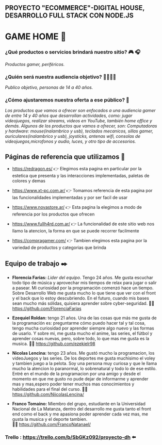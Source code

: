 ## PROYECTO "ECOMMERCE"-DIGITAL HOUSE, DESARROLLO FULL STACK CON NODE.JS

# GAME HOME 🚀

### **¿Qué productos o servicios brindará nuestro sitio?** :video_game: 	:headphones:
  *Productos gamer, periféricos.*


### **¿Quién será nuestra audiencia objetivo?** :family_man_man_boy_boy:
  *Publico objetivo, personas de 14 a 40 años.*


### **¿Cómo ajustaremos nuestra oferta a ese público?** 🤔

*Los productos que vamos a ofrecer son enfocados a una audiencia gamer de entre 14 y 40 años que desarrollan actividades, como: 
jugar videojuegos, realizar streams, videos en YouTube, también home office y demás. Algunos de los productos que vamos a ofrecer, son: 
  Computadoras y hardware: mouse(inalambrico y usb), teclados mecanicos, sillas gamer, auriculares(inalambrico y usb), joysticks, antenas wifi, consolas de videojuegos,microfonos y audio, luces, y otro tipo de accesorios.*
  
  
  

## **Páginas de referencia que utilizamos** :file_folder:

* https://redragon.es/ 👉 Elegimos esta pagina en particular por la estetica que presenta y las interacciones implementadas, paletas de colores y demas

* https://www.xt-pc.com.ar/ 👉 Tomamos referencia de esta pagina por las funcionalidades implementadas y por ser facil de usar

* https://www.novastore.ar/ 👉 Esta pagina la elegimos a modo de referencia por los productos que ofrecen

* https://www.fullh4rd.com.ar/ 👉 La funcionalidad de este sitio web nos llamo la atencion, la forma en que se puede recorrer facilmente

* https://compragamer.com/ 👉 Tambien elegimos esta pagina por la variedad de productos y categorias que brinda

## Equipo de trabajo ✒️

- **Florencia Farias:**
*Lider del equipo*. Tengo 24 años. Me gusta escuchar todo tipo de música y aprovechar mis tiempos de relax para jugar o salir a pasear. Mi curiosidad por la programación comenzó hace un tiempo. Sobre Desarrollo Web me gusta mucho lo que tiene que ver con el front y el back que lo estoy descubriendo. En el futuro, cuando mis bases sean mucho más sólidas, quisiera aprender sobre cyber-seguridad. 
  :man_technologist: https://github.com/FlorenciaFarias


- **Ezequiel Roldan:** 
tengo 21 años. Una de las cosas  que más  me gusta de la programación es: preguntarme cómo puedo hacer tal y tal cosa, tengo mucha curiosidad por aprender siempre  algo nuevo y las formas de usarlo. Y sobre mi, me gusta mucho el anime, las series, el fútbol y aprender cosas nuevas, pero, sobre  todo, lo que mas me gusta es la musica. 
 :man_technologist: https://github.com/ezekielr98


- **Nicolas Lencina:** tengo 23 años. Me gustó mucho la programacion, los videoJuegos y las series. De los deportes me gusta muchisimo el voley y tambien juego a la pelota. Soy una persona muy curiosa  y que le llama mucho la atencion lo paranormal, lo sobrenatural y todo lo de ese estilo. Entré en el mundo de la programacion por una amigo y desde el momento en que me gusto no pude dejar de informarme y aprender mas y mas,espero poder tener muchos mas conocimientos y habilidades para el final del curso. 
 :man_technologist:https://github.com/NiicolasLencina/

- **Franco Tomaino:** Miembro del grupo, estudiante en la Universidad Nacional de La Matanza, dentro del desarrollo me gusta tanto el front end como el back y me apasiona poder aprender cada vez mas, me gusta la musica y el deporte tambien.  
 :man_technologist: https://github.com/FrancoNatanael/


### Trello : https://trello.com/b/SbGKz092/proyecto-dh ⬅️



